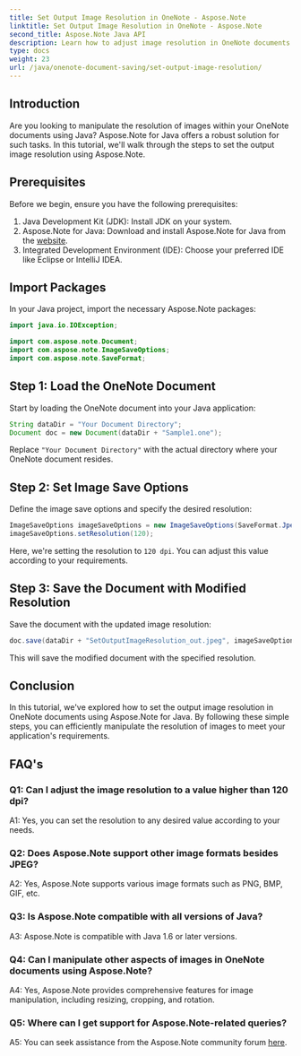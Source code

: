 ```yaml
---
title: Set Output Image Resolution in OneNote - Aspose.Note
linktitle: Set Output Image Resolution in OneNote - Aspose.Note
second_title: Aspose.Note Java API
description: Learn how to adjust image resolution in OneNote documents using Aspose.Note for Java. Follow our step-by-step guide for easy implementation
type: docs
weight: 23
url: /java/onenote-document-saving/set-output-image-resolution/
---
```

## Introduction

Are you looking to manipulate the resolution of images within your OneNote documents using Java? Aspose.Note for Java offers a robust solution for such tasks. In this tutorial, we'll walk through the steps to set the output image resolution using Aspose.Note.

## Prerequisites

Before we begin, ensure you have the following prerequisites:

1. Java Development Kit (JDK): Install JDK on your system.
2. Aspose.Note for Java: Download and install Aspose.Note for Java from the [website](https://releases.aspose.com/note/java/).
3. Integrated Development Environment (IDE): Choose your preferred IDE like Eclipse or IntelliJ IDEA.

## Import Packages

In your Java project, import the necessary Aspose.Note packages:

```java
import java.io.IOException;

import com.aspose.note.Document;
import com.aspose.note.ImageSaveOptions;
import com.aspose.note.SaveFormat;
```

## Step 1: Load the OneNote Document

Start by loading the OneNote document into your Java application:

```java
String dataDir = "Your Document Directory";
Document doc = new Document(dataDir + "Sample1.one");
```

Replace `"Your Document Directory"` with the actual directory where your OneNote document resides.

## Step 2: Set Image Save Options

Define the image save options and specify the desired resolution:

```java
ImageSaveOptions imageSaveOptions = new ImageSaveOptions(SaveFormat.Jpeg);
imageSaveOptions.setResolution(120);
```

Here, we're setting the resolution to `120 dpi`. You can adjust this value according to your requirements.

## Step 3: Save the Document with Modified Resolution

Save the document with the updated image resolution:

```java
doc.save(dataDir + "SetOutputImageResolution_out.jpeg", imageSaveOptions);
```

This will save the modified document with the specified resolution.

## Conclusion

In this tutorial, we've explored how to set the output image resolution in OneNote documents using Aspose.Note for Java. By following these simple steps, you can efficiently manipulate the resolution of images to meet your application's requirements.


## FAQ's

### Q1: Can I adjust the image resolution to a value higher than 120 dpi?

A1: Yes, you can set the resolution to any desired value according to your needs.

### Q2: Does Aspose.Note support other image formats besides JPEG?

A2: Yes, Aspose.Note supports various image formats such as PNG, BMP, GIF, etc.

### Q3: Is Aspose.Note compatible with all versions of Java?

A3: Aspose.Note is compatible with Java 1.6 or later versions.

### Q4: Can I manipulate other aspects of images in OneNote documents using Aspose.Note?

A4: Yes, Aspose.Note provides comprehensive features for image manipulation, including resizing, cropping, and rotation.

### Q5: Where can I get support for Aspose.Note-related queries?

A5: You can seek assistance from the Aspose.Note community forum [here](https://forum.aspose.com/c/note/28).

